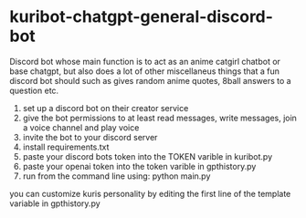 # kuribot-chatgpt-general-discord-bot
Discord bot whose main function is to act as an anime catgirl chatbot or base chatgpt, but also does a lot of other miscellaneus things that a fun discord bot should such as gives random anime quotes, 8ball answers to a question etc.

1. set up a discord bot on their creator service
2. give the bot permissions to at least read messages, write messages, join a voice channel and play voice
3. invite the bot to your discord server
4. install requirements.txt
5. paste your discord bots token into the TOKEN varible in kuribot.py
6. paste your openai token into the token varible in gpthistory.py
7. run from the command line using: python main.py

you can customize kuris personality by editing the first line of the template variable in gpthistory.py
